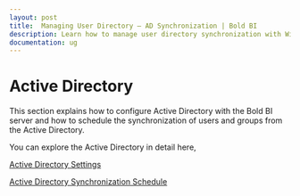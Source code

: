```yaml
---
layout: post
title:  Managing User Directory – AD Synchronization | Bold BI
description: Learn how to manage user directory synchronization with Windows Active Directory in Bold BI deployed in your server.
documentation: ug
---
```


# Active Directory

This section explains how to configure Active Directory with the Bold BI server and how to schedule the synchronization of users and groups from the Active Directory.

You can explore the Active Directory in detail here,

[Active Directory Settings](/embedded-bi/site-administration/active-directory/active-directory/)

[Active Directory Synchronization Schedule](/embedded-bi/site-administration/active-directory/active-directory-synchronization-schedule/)